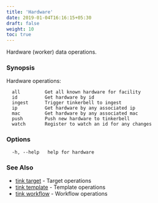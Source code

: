 ```yaml
---
title: 'Hardware'
date: 2019-01-04T16:16:15+05:30
draft: false
weight: 10
toc: true
---
```


Hardware (worker) data operations.

### Synopsis

Hardware operations:

```shell
  all         Get all known hardware for facility
  id          Get hardware by id
  ingest      Trigger tinkerbell to ingest
  ip          Get hardware by any associated ip
  mac         Get hardware by any associated mac
  push        Push new hardware to tinkerbell
  watch       Register to watch an id for any changes
```

### Options

```
  -h, --help   help for hardware
```

### See Also

- [tink target](/cli-reference/target/) - Target operations
- [tink template](/cli-reference/template/) - Template operations
- [tink workflow](/cli-reference/workflow/) - Workflow operations
